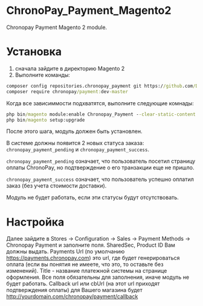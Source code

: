 # ChronoPay_Payment_Magento2

Chronopay Payment Magento 2 module.

# Установка
1. сначала зайдите в директорию Magento 2
2. Выполните команды:

```cmd
composer config repositories.chronopay_payment git https://github.com/DarkProtocol/ChronoPay_Payment_Magento2.git
composer require chronopay/payment:dev-master
```

Когда все зависиммости подхватятся, выполните следующие комнады:

```cmd
php bin/magento module:enable Chronopay_Payment --clear-static-content
php bin/magento setup:upgrade
```

После этого шага, модуль должен быть установлен. 

В системе должны появится 2 новых статуса заказа: `chronopay_payment_pending`
и `chronopay_payment_success`.

`chronopay_payment_pending` означает, что пользователь посетил страницу оплаты ChronoPay, но подтверждение о его транзакции еще не пришло.

`chronopay_payment_success` означает, что пользователь успешно оплатил заказ (без учета стоимости доставки).

Модуль не будет работать, если эти статусы будут отсутствовать.


# Настройка
Далее зайдите в Stores -> Configuration -> Sales -> Payment Methods -> Chronopay Payment и заполните поля.
SharedSec, Product ID Вам должны выдать. Payments Url (по умолчанию https://payments.chronopay.com) это url, где будет генерироваться оплата (если вы понятия не имеете, что это, то оставьте без изменений). Title - название платежной системы на странице оформления. Все поля обязательны для заполнения, иначе модуль не будет работать.
Callback url или cbUrl (на этот url приходят подтверждения оплаты) для Вашего магазина будет http://yourdomain.com/chronopay/payment/callback


